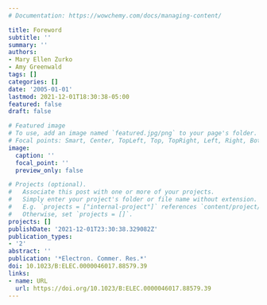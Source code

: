 ```yaml
---
# Documentation: https://wowchemy.com/docs/managing-content/

title: Foreword
subtitle: ''
summary: ''
authors:
- Mary Ellen Zurko
- Amy Greenwald
tags: []
categories: []
date: '2005-01-01'
lastmod: 2021-12-01T18:30:38-05:00
featured: false
draft: false

# Featured image
# To use, add an image named `featured.jpg/png` to your page's folder.
# Focal points: Smart, Center, TopLeft, Top, TopRight, Left, Right, BottomLeft, Bottom, BottomRight.
image:
  caption: ''
  focal_point: ''
  preview_only: false

# Projects (optional).
#   Associate this post with one or more of your projects.
#   Simply enter your project's folder or file name without extension.
#   E.g. `projects = ["internal-project"]` references `content/project/deep-learning/index.md`.
#   Otherwise, set `projects = []`.
projects: []
publishDate: '2021-12-01T23:30:38.329082Z'
publication_types:
- '2'
abstract: ''
publication: '*Electron. Commer. Res.*'
doi: 10.1023/B:ELEC.0000046017.88579.39
links:
- name: URL
  url: https://doi.org/10.1023/B:ELEC.0000046017.88579.39
---
```


